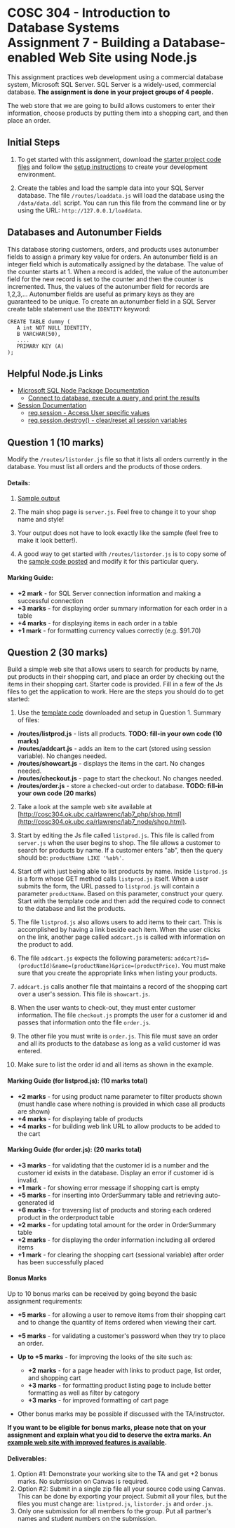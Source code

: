 # COSC 304 - Introduction to Database Systems<br>Assignment 7 - Building a Database-enabled Web Site using Node.js

This assignment practices web development using a commercial database system, Microsoft SQL Server. SQL Server is a widely-used, commercial database. **The assignment is done in your project groups of 4 people.**

The web store that we are going to build allows customers to enter their information, choose products by putting them into a shopping cart, and then place an order.

## Initial Steps

1. To get started with this assignment, download the [starter project code files](304_lab7_starter_node) and follow the [setup instructions](setup/) to create your development environment.

2. Create the tables and load the sample data into your SQL Server database.  The file `/routes/loaddata.js` will load the database using the `/data/data.ddl` script. You can run this file from the command line or by using the URL: `http://127.0.0.1/loaddata`.

## Databases and Autonumber Fields

This database storing customers, orders, and products uses autonumber fields to assign a primary key value for orders.  An autonumber field is an integer field which is automatically assigned by the database.  The value of the counter starts at 1.  When a record is added, the value of the autonumber field for the new record is set to the counter and then the counter is incremented.  Thus, the values of the autonumber field for records are 1,2,3,...  Autonumber fields are useful as primary keys as they are guaranteed to be unique.  To create an autonumber field in a SQL Server create table statement use the `IDENTITY` keyword: 

```
CREATE TABLE dummy (
   A int NOT NULL IDENTITY,
   B VARCHAR(50),
   ....
   PRIMARY KEY (A)
);
```
## Helpful Node.js Links

- [Microsoft SQL Node Package Documentation](https://www.npmjs.com/package/mssql)
	- [Connect to database, execute a query, and print the results](https://www.npmjs.com/package/mssql#asyncawait)
- [Session Documentation](https://expressjs.com/en/resources/middleware/session.html)
	- [req.session - Access User specific values](https://expressjs.com/en/resources/middleware/session.html#reqsession)
	- [req.session.destroy() - clear/reset all session variables](https://expressjs.com/en/resources/middleware/session.html#sessiondestroycallback)

## Question 1 (10 marks)

Modify the `/routes/listorder.js` file so that it lists all orders currently in the database. You must list all orders and the products of those orders.

#### Details:

1. [Sample output](http://cosc304.ok.ubc.ca/rlawrenc/lab7_node/listorder.js)

2. The main shop page is `server.js`. Feel free to change it to your shop name and style!

3. Your output does not have to look exactly like the sample (feel free to make it look better!).

5. A good way to get started with `/routes/listorder.js` is to copy some of the [sample code posted](../code/QuerySQLServer.js) and modify it for this particular query.


#### Marking Guide:

- **+2 mark** - for SQL Server connection information and making a successful connection
- **+3 marks** - for displaying order summary information for each order in a table
- **+4 marks** - for displaying items in each order in a table
- **+1 mark** - for formatting currency values correctly (e.g. $91.70)

## Question 2 (30 marks)

Build a simple web site that allows users to search for products by name, put products in their shopping cart, and place an order by checking out the items in their shopping cart. Starter code is provided. Fill in a few of the Js files to get the application to work.  Here are the steps you should do to get started:

1. Use the [template code](304_lab7_starter_node) downloaded and setup in Question 1. Summary of files:

- **/routes/listprod.js** - lists all products.  **TODO: fill-in your own code (10 marks)**
- **/routes/addcart.js** - adds an item to the cart (stored using session variable).  No changes needed.
- **/routes/showcart.js** - displays the items in the cart.  No changes needed.
- **/routes/checkout.js** - page to start the checkout.  No changes needed.
- **/routes/order.js** - store a checked-out order to database. **TODO: fill-in your own code (20 marks)**

2. Take a look at the sample web site available at [http://cosc304.ok.ubc.ca/rlawrenc/lab7_php/shop.html](http://cosc304.ok.ubc.ca/rlawrenc/lab7_node/shop.html).

3. Start by editing the Js file called `listprod.js`.  This file is called from `server.js` when the user begins to shop.  The file allows a customer to search for products by name.  If a customer enters "ab", then the query should be: `productName LIKE '%ab%'`.

4. Start off with just being able to list products by name.  Inside `listprod.js` is a form whose GET method calls `listprod.js` itself.  When a user submits the form, the URL passed to `listprod.js` will contain a parameter `productName`.  Based on this parameter, construct your query. Start with the template code and then add the required code to connect to the database and list the products.

5. The file `listprod.js` also allows users to add items to their cart. This is accomplished by having a link beside each item. When the user clicks on the link, another page called `addcart.js` is called with information on the product to add.

6. The file `addcart.js` expects the following parameters: `addcart?id=(productId)&name=(productName)&price=(productPrice)`.  You must make sure that you create the appropriate links when listing your products.

7. `addcart.js` calls another file that maintains a record of the shopping cart over a user's session.  This file is `showcart.js`.

8. When the user wants to check-out, they must enter customer information.  The file `checkout.js` prompts the user for a customer id and passes that information onto the file `order.js`.

9. The other file you must write is `order.js`. This file must save an order and all its products to the database as long as a valid customer id was entered.

10. Make sure to list the order id and all items as shown in the example.


#### Marking Guide (for listprod.js): (10 marks total)

- **+2 marks** - for using product name parameter to filter products shown (must handle case where nothing is provided in which case all products are shown)
- **+4 marks** - for displaying table of products
- **+4 marks** - for building web link URL to allow products to be added to the cart

#### Marking Guide (for order.js): (20 marks total)

- **+3 marks** - for validating that the customer id is a number and the customer id exists in the database. Display an error if customer id is invalid.
- **+1 mark** - for showing error message if shopping cart is empty
- **+5 marks** - for inserting into OrderSummary table and retrieving auto-generated id
- **+6 marks** - for traversing list of products and storing each ordered product in the orderproduct table
- **+2 marks** - for updating total amount for the order in OrderSummary table
- **+2 marks** - for displaying the order information including all ordered items
- **+1 mark** - for clearing the shopping cart (sessional variable) after order has been successfully placed


#### Bonus Marks

Up to 10 bonus marks can be received by going beyond the basic assignment requirements:

- **+5 marks** - for allowing a user to remove items from their shopping cart and to change the quantity of items ordered when viewing their cart.
- **+5 marks** - for validating a customer's password when they try to place an order.
- **Up to +5 marks** - for improving the looks of the site such as:
	- **+2 marks** - for a page header with links to product page, list order, and shopping cart
	- **+3 marks** - for formatting product listing page to include better formatting as well as filter by category	
	- **+3 marks** - for improved formatting of cart page		

- Other bonus marks may be possible if discussed with the TA/instructor.

**If you want to be eligible for bonus marks, please note that on your assignment and explain what you did to deserve the extra marks.  An [example web site with improved features is available](http://cosc304.ok.ubc.ca/rlawrenc/tomcat/Lab7/bonus/shop.html).**

#### Deliverables:

1. Option #1: Demonstrate your working site to the TA and get +2 bonus marks. No submission on Canvas is required.
2. Option #2: Submit in a single zip file all your source code using Canvas. This can be done by exporting your project. Submit all your files, but the files you must change are: `listprod.js`, `listorder.js` and `order.js`.
3. Only one submission for all members fo the group. Put all partner's names and student numbers on the submission.
